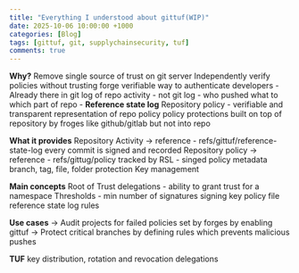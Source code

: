 ```yaml
---
title: "Everything I understood about gittuf(WIP)"
date: 2025-10-06 10:00:00 +1000
categories: [Blog]
tags: [gittuf, git, supplychainsecurity, tuf]
comments: true
---
```


**Why?**
Remove single source of trust on git server
Independently verify policies without trusting forge
verifiable way to authenticate developers - Already there in git
log of repo activity - not git log - who pushed what to which part of repo - **Reference state log**
Repository policy - verifiable and transparent representation of repo policy
policy protections built on top of repository by froges like github/gitlab but not into repo

**What it provides**
Repository Activity
-> reference - refs/gittuf/reference-state-log
every commit is signed and recorded
Repository policy
-> reference - refs/gittug/policy
tracked by RSL - singed policy metadata
branch, tag, file, folder protection
Key management

**Main concepts**
Root of Trust
delegations - ability to grant trust for a namespace
Thresholds - min number of signatures
signing key
policy file
reference state log
rules

**Use cases**
-> Audit projects for failed policies set by forges by enabling gittuf
-> Protect critical branches by defining rules which prevents malicious pushes

**TUF**
key distribution, rotation and revocation
delegations
